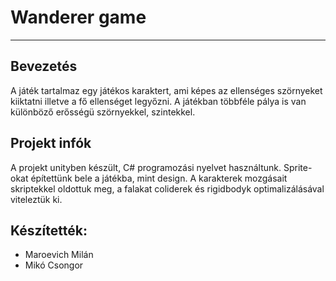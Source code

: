 <h1>Wanderer game</h1>
<hr>
<h2>Bevezetés</h2>
<p>A játék tartalmaz egy játékos karaktert, ami képes az ellenséges szörnyeket kiiktatni illetve a fő ellenséget legyőzni. A játékban többféle pálya is van különböző erősségü szörnyekkel, szintekkel. </p>
<h2>Projekt infók</h2>
<p>A projekt unityben készült, C# programozási nyelvet használtunk. Sprite-okat építettünk bele a játékba, mint design. A karakterek mozgásait skriptekkel oldottuk meg, a falakat coliderek és rigidbodyk optimalizálásával viteleztük ki.</p>
<h2>Készítették:</h2>
<ul>
  <li>Maroevich Milán</li>
<li>Mikó Csongor</li>
</ul>

